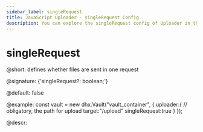 ```yaml
---
sidebar_label: singleRequest
title: JavaScript Uploader - singleRequest Config 
description: You can explore the singleRequest config of Uploader in the documentation of the DHTMLX JavaScript UI library. Browse developer guides and API reference, try out code examples and live demos, and download a free 30-day evaluation version of DHTMLX Suite.
---
```


# singleRequest

@short: defines whether files are sent in one request

@signature: {'singleRequest?: boolean;'}

@default: false

@example:
const vault = new dhx.Vault("vault_container", { 
    uploader:{
    	// obligatory, the path for upload
    	target:"/upload"
    	singleRequest:true
    }
});

@descr:
